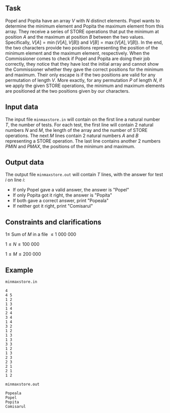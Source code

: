 ## Task

Popel and Popita have an array $V$ with $N$ distinct elements. Popel wants to determine the minimum element and Popita the maximum element from this array. They receive a series of STORE operations that put the minimum at position $A$ and the maximum at position $B$ between the two values. Specifically, $V[A] = \min(V[A], V[B])$ and $V[B] = \max(V[A], V[B])$. In the end, the two characters provide two positions representing the position of the minimum element and the maximum element, respectively. When the Commissioner comes to check if Popel and Popita are doing their job correctly, they notice that they have lost the initial array and cannot show the Commissioner whether they gave the correct positions for the minimum and maximum. Their only escape is if the two positions are valid for any permutation of length $V$. More exactly, for any permutation $P$ of length $N$, if we apply the given STORE operations, the minimum and maximum elements are positioned at the two positions given by our characters.

## Input data

The input file `minmaxstore.in` will contain on the first line a natural number $T$, the number of tests. For each test, the first line will contain 2 natural numbers $N$ and $M$, the length of the array and the number of STORE operations. The next $M$ lines contain 2 natural numbers $A$ and $B$ representing a STORE operation. The last line contains another 2 numbers $PMIN$ and $PMAX$, the positions of the minimum and maximum.

## Output data

The output file `minmaxstore.out` will contain $T$ lines, with the answer for test $i$ on line $i$:
- If only Popel gave a valid answer, the answer is "Popel"
- If only Popita got it right, the answer is "Popita"
- If both gave a correct answer, print "Popeala"
- If neither got it right, print "Comisarul"

## Constraints and clarifications

$1 \leq$ Sum of $M$ in a file $\leq 1\ 000\ 000$

$1 \leq N \leq 100\ 000$

$1 \leq M \leq 200\ 000$

## Example

`minmaxstore.in`
```
4
4 5
1 2
1 3
1 4
2 4
3 4
1 4
3 2
1 2
1 3
1 3
3 3
1 2
1 3
2 3
2 3
2 1
2 1
1 2
```

`minmaxstore.out`
```
Popeala
Popel
Popita
Comisarul
```
